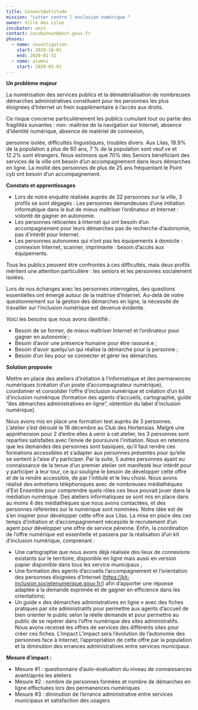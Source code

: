 ```yaml
---
title: Connect@attitude
mission: "Lutter contre l'exclusion numérique "
owner: Ville des Lilas
incubator: anct
contact: incubateur@anct.gouv.fr
phases:
  - name: investigation
    start: 2019-10-01
    end: 2020-01-31
  - name: alumni
    start: 2020-02-01
---
```

**Un problème majeur**

La numérisation des services publics et la dématérialisation de nombreuses démarches administratives
constituent pour les personnes les plus éloignées d’Internet un frein supplémentaire à l’accès aux droits.

Ce risque concerne particulièrement les publics cumulant tout ou partie des fragilités suivantes : non-
maîtrise de la navigation sur Internet, absence d’identité numérique, absence de matériel de connexion,

personne isolée, difficultés linguistiques, troubles divers. Aux Lilas, 18.9% de la population a plus de 60
ans, 7 % de la population sont veuf.ve et 12.2% sont étrangers. Nous estimons que 70% des Seniors
bénéficiant des services de la ville ont besoin d’un accompagnement dans leurs démarches en ligne. La
moitié des personnes de plus de 25 ans fréquentant le Point cyb ont besoin d’un accompagnement.



**Constats et apprentissages**

* Lors de notre enquête réalisée auprès de 32 personnes sur la ville, 3 profils se sont dégagés :
  Les personnes demandeuses d’une initiation informatique dans le but de mieux maîtriser
  l’ordinateur et Internet : volonté de gagner en autonomie.
* Les personnes réticentes à Internet qui ont besoin d’un accompagnement pour leurs
  démarches pas de recherche d’autonomie, pas d’intérêt pour Internet.
* Les personnes autonomes qui n’ont pas les équipements à domicile : connexion Internet,
  scanner, imprimante : besoin d’accès aux équipements.

Tous les publics peuvent être confrontés à ces difficultés, mais deux profils méritent une attention
particulière : les seniors et les personnes socialement isolées.


Lors de nos échanges avec les personnes interrogées, des questions essentielles ont émergé autour de
la maîtrise d’Internet. Au-delà de notre questionnement sur la gestion des démarches en ligne, la
nécessité de travailler sur l’inclusion numérique est devenue évidente.


Voici les besoins que nous avons identifié :

* Besoin de se former, de mieux maîtriser Internet et l’ordinateur pour gagner en autonomie ;
* Besoin d’avoir une présence humaine pour être rassuré.e ;
* Besoin d’avoir quelqu’un qui réalise la démarche pour la personne ;
* Besoin d’un lieu pour se connecter et gérer les démarches.



**Solution proposée**

Mettre en place des ateliers d’initiation à l’informatique et des permanences numériques (création
d’un poste d’accompagnateur numérique), coordonner et consolider l’offre d’inclusion numérique et
création d’un kit d’inclusion numérique (formation des agents d’accueils, cartographie, guide “des
démarches administratives en ligne”, obtention du label d’inclusion numérique).



Nous avons mis en place une formation test auprès de 3 personnes. L’atelier s’est déroulé le 18 décembre
au Club des Hortensias. Malgré une appréhension pour 2 d’entre elles à venir à cet atelier, les 3 personnes
sont reparties satisfaites avec l’envie de poursuivre l’initiation. Nous en retenons que les demandes des
personnes sont basiques, qu’il faut rendre ces formations accessibles et s’adapter aux personnes
présentes pour qu’elle se sentent à l’aise d’y participer.
Par la suite, 5 autres personnes ayant eu connaissance de la tenue d’un premier atelier ont manifesté leur
intérêt pour y participer à leur tour, ce qui souligne le besoin de développer cette offre et de la rendre
accessible, de par l'intitulé et le lieu choisi.
Nous avons réalisé des entretiens téléphoniques avec de nombreuses médiathèques d’Est Ensemble
pour comprendre quels rôles ces lieux pouvait jouer dans la médiation numérique. Des ateliers
informatiques se sont mis en place dans au moins 4 des médiathèques que nous avons contactées, et
des personnes référentes sur le numérique sont nommées. Notre idée est de s’en inspirer pour développer
cette offre aux Lilas. La mise en place des ces temps d’initiation et d’accompagnement nécessite le
recrutement d’un agent pour développer une offre de service pérenne.
Enfin, la coordination de l’offre numérique est essentielle et passera par la réalisation d’un kit d’inclusion
numérique, comprenant :

* Une cartographie que nous avons déjà réalisée des lieux de connexions existants sur le territoire,
  disponible en ligne mais aussi en version papier disponible dans tous les service municipaux ;
* Une formation des agents d’accueils l’accompagnement et l’orientation des personnes éloignées
  d’Internet (https://kit-inclusion.societenumerique.gouv.fr/) afin d’apporter une réponse adaptée à la
  demande exprimée et de gagner en efficience dans les orientations;
* Un guide « des démarches administratives en ligne » avec des fiches pratiques par site administratifs
  pour permettre aux agents d’accueil de bien orienter le public selon la réelle demande et pour permettre
  au public de se repérer dans l’offre numérique des sites administratifs. Nous avons recensé les offres de
  services des différents sites pour créer ces fiches.
  L’impact
  L’impact sera l’évolution de l’autonomie des personnes face à Internet, l’appropriation de cette offre par
  la population et la diminution des errances administratives entre services municipaux.

**Mesure d’impact :**

* Mesure #1 : questionnaire d’auto-évaluation du niveau de connaissances avant/après les ateliers
* Mesure #2 : nombre de personnes formées et nombre de démarches en ligne effectuées lors des
  permanences numériques
* Mesure #3 : diminution de l’errance administrative entre services municipaux et satisfaction des
  usagers